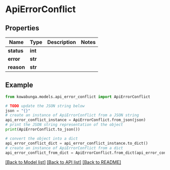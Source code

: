 # ApiErrorConflict


## Properties

Name | Type | Description | Notes
------------ | ------------- | ------------- | -------------
**status** | **int** |  | 
**error** | **str** |  | 
**reason** | **str** |  | 

## Example

```python
from kowabunga.models.api_error_conflict import ApiErrorConflict

# TODO update the JSON string below
json = "{}"
# create an instance of ApiErrorConflict from a JSON string
api_error_conflict_instance = ApiErrorConflict.from_json(json)
# print the JSON string representation of the object
print(ApiErrorConflict.to_json())

# convert the object into a dict
api_error_conflict_dict = api_error_conflict_instance.to_dict()
# create an instance of ApiErrorConflict from a dict
api_error_conflict_from_dict = ApiErrorConflict.from_dict(api_error_conflict_dict)
```
[[Back to Model list]](../README.md#documentation-for-models) [[Back to API list]](../README.md#documentation-for-api-endpoints) [[Back to README]](../README.md)


